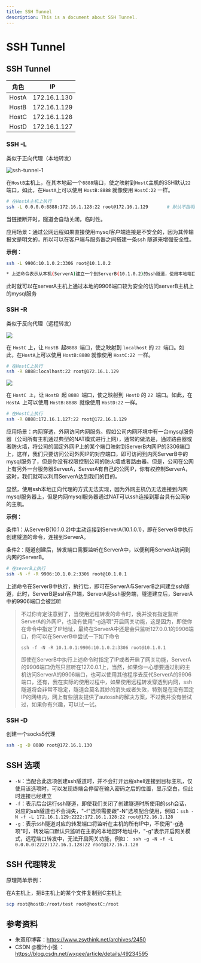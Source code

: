 ```yaml
---
title: SSH Tunnel
description: This is a document about SSH Tunnel.
---
```


# SSH Tunnel 

## SSH Tunnel

| 角色  | IP           |
| ----- | ------------ |
| HostA | 172.16.1.130 |
| HostB | 172.16.1.129 |
| HostC | 172.16.1.128 |
| HostD | 172.16.1.127 |

### SSH -L

类似于正向代理（本地转发）

![ssh-tunnel-1](https://cdn.agou-ops.cn/blog-images/ssh%20tunnel/ssh-tunnel-2.png)

在`HostB`主机上，在其本地起一个`8888`端口，使之映射到`HostC`主机的SSH默认`22`端口，如此，在` HostA `上可以使用 `HostB:8888` 就像使用 `HostC:22` 一样。

```bash
# 在HostA主机上执行
ssh -L 0.0.0.0:8888:172.16.1.128:22 root@172.16.1.129		# 默认不指明HostB地址为本地localhost
```

当链接断开时，隧道会自动关闭，临时性。

应用场景：通过公网远程如果直接使用mysql客户端连接是不安全的，因为其传输报文是明文的，所以可以在客户端与服务器之间搭建一条ssh 隧道来增强安全性。

**示例：**

```bash
ssh -L 9906:10.1.0.2:3306 root@10.1.0.2

* 上述命令表示从本机(ServerA)建立一个到ServerB(10.1.0.2)的ssh隧道，使用本地端口转发模式，监听ServerA本地的9906端口，访问本机的9906端口时，通讯数据将会被转发到ServerB(10.1.0.2)的3306端口。
```

此时就可以在serverA主机上通过本地的9906端口较为安全的访问serverB主机上的mysql服务

### SSH -R

类似于反向代理（远程转发）

![](https://cdn.agou-ops.cn/blog-images/ssh%20tunnel/ssh-tunnel-3.png)

在 `HostC` 上，让 `HostB `起`8888 `端口，使之映射到 `localhost` 的 `22 `端口。如此，在` HostA `上可以使用 `HostB:8888` 就像使用 `HostC:22 `一样。

```bash
# 在HostC上执行
ssh -R 8888:localhost:22 root@172.16.1.129
```

![](https://cdn.agou-ops.cn/blog-images/ssh%20tunnel/ssh-tunnel-4.png)

在 `HostC 上`，让 `HostB `起 `8888 `端口，使之映射到` HostD` 的 `22 `端口。如此，在 `HostA `上可以使用 `HostB:8888 `就像使用 `HostD:22` 一样。

```bash
# 在HostC上执行
ssh -R 8888:172.16.1.127:22 root@172.16.1.129
```



应用场景：内网穿透，外网访问内网服务。假如公司内网环境中有一台mysql服务器（公司所有主机通过典型的NAT模式进行上网），通常的做法是，通过路由器或者防火墙，将公司的固定外网IP上的某个端口映射到ServerB内网IP的3306端口上，这样，我们只要访问公司外网IP的对应端口，即可访问到内网ServerB中的mysql服务了，但是你没有权限控制公司的防火墙或者路由器。但是，公司在公网上有另外一台服务器ServerA，ServerA有自己的公网IP，你有权控制ServerA，这时，我们就可以利用ServerA达到我们的目的。

显然，使用ssh本地正向代理的方式无法实现，因为外网主机仍无法连接到内网mysql服务器上，但是内网mysql服务器通过NAT可以ssh连接到那台具有公网ip的主机。

**示例：**

条件1：从ServerB(10.1.0.2)中主动连接到ServerA(10.1.0.1)，即在ServerB中执行创建隧道的命令，连接到ServerA。

条件2：隧道创建后，转发端口需要监听在ServerA中，以便利用ServerA访问到内网的ServerB。

```bash
# 在severB上执行
ssh -N -f -R 9906:10.1.0.2:3306 root@10.1.0.1
```

上述命令在ServerB中执行，执行后，即可在ServerA与ServerB之间建立ssh隧道，此时，ServerB是ssh客户端，ServerA是ssh服务端，隧道建立后，ServerA中的9906端口会被监听

>不过你肯定注意到了，当使用远程转发的命令时，我并没有指定监听ServerA的外网IP，也没有使用"-g选项"开启网关功能，这是因为，即使你在命令中指定了IP地址，最终在ServerA中还是会只监听127.0.0.1的9906端口，你可以在ServerB中尝试一下如下命令
>
>`ssh -f -N -R 10.1.0.1:9906:10.1.0.2:3306 root@10.1.0.1`
>
>即使在ServerB中执行上述命令时指定了IP或者开启了网关功能，ServerA的9906端口仍然只监听在127.0.0.1上，当然，如果你一心想要通过别的主机访问ServerA的9906端口，也可以使用其他程序去反代ServerA的9906端口，还有，我在实际的使用过程中，如果使用远程转发穿透到内网，ssh隧道将会非常不稳定，隧道会莫名其妙的消失或者失效，特别是在没有固定IP的网络内，网上有些朋友提供了autossh的解决方案，不过我并没有尝试过，如果你有兴趣，可以试一试。

### SSH -D

创建一个socks5代理

```bash
ssh -g -D 8080 root@172.16.1.130
```

## SSH 选项

* `-N`：当配合此选项创建ssh隧道时，并不会打开远程shell连接到目标主机，仅使用该选项时，可以发现终端会停留在输入密码之后的位置，显示空白，但此时连接已经建立
* `-f`：表示后台运行ssh隧道，即使我们关闭了创建隧道时所使用的ssh会话，对应的ssh隧道也不会消失，"-f"选项需要跟"-N"选项配合使用，例如：`ssh -N -f -L 172.16.1.129:2222:172.16.1.128:22 root@172.16.1.128`
* `-g`：表示ssh隧道对应的转发端口将监听在主机的所有IP中，不使用"-g选项"时，转发端口默认只监听在主机的本地回环地址中，"-g"表示开启网关模式，远程端口转发中，无法开启网关功能，例如：` ssh -g -N -f -L 0.0.0.0:2222:172.16.1.128:22 root@172.16.1.128`

## SSH 代理转发

原理简单示例：

在A主机上，把B主机上的某个文件复制到C主机上

```bash
scp root@hostB:/root/test root@hostC:/root
```

## 参考资料

* 朱双印博客：https://www.zsythink.net/archives/2450
* CSDN @蜜汁小强 ： https://blog.csdn.net/wxqee/article/details/49234595

